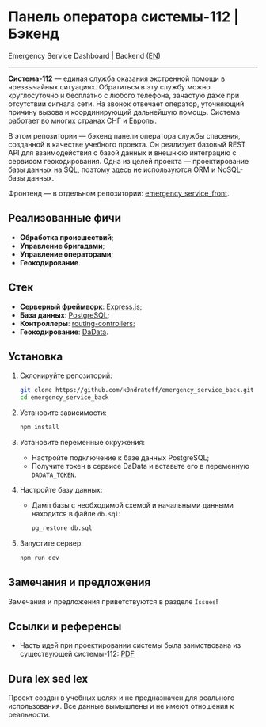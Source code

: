 # Панель оператора системы-112 | Бэкенд
Emergency Service Dashboard | Backend ([EN](./README_EN.md))

---

**Система-112** — единая служба оказания экстренной помощи в чрезвычайных ситуациях. Обратиться в эту службу можно 
круглосуточно и бесплатно с любого телефона, зачастую даже при отсутствии сигнала сети. На звонок отвечает оператор, 
уточняющий причину вызова и координирующий дальнейшую помощь. Система работает во многих странах СНГ и Европы.

В этом репозитории — бэкенд панели оператора службы спасения, созданной в качестве учебного проекта. Он реализует 
базовый REST API для взаимодействия с базой данных и внешнюю интеграцию с сервисом геокодирования. Одна из целей 
проекта — проектирование базы данных на SQL, поэтому здесь не используются ORM и NoSQL-базы данных.

Фронтенд — в отдельном репозитории: [emergency_service_front](https://github.com/k0ndrateff/emergency_service_front).

## Реализованные фичи

- **Обработка происшествий**;
- **Управление бригадами**;
- **Управление операторами**;
- **Геокодирование**.

## Стек

- **Серверный фреймворк**: [Express.js](https://expressjs.com/);
- **База данных**: [PostgreSQL](https://www.postgresql.org/);
- **Контроллеры**: [routing-controllers](https://github.com/typestack/routing-controllers);
- **Геокодирование**: [DaData](https://dadata.ru/).

## Установка

1. Склонируйте репозиторий:
   ```bash
   git clone https://github.com/k0ndrateff/emergency_service_back.git
   cd emergency_service_back
   ```

2. Установите зависимости:
   ```bash
   npm install
   ```

3. Установите переменные окружения:
    - Настройте подключение к базе данных PostgreSQL;
    - Получите токен в сервисе DaData и вставьте его в переменную `DADATA_TOKEN`.

4. Настройте базу данных:
    - Дамп базы с необходимой схемой и начальными данными находится в файле `db.sql`:
      ```bash
      pg_restore db.sql
      ```

5. Запустите сервер:
   ```bash
   npm run dev
   ```

## Замечания и предложения

Замечания и предложения приветствуются в разделе `Issues`!

## Ссылки и референсы

- Часть идей при проектировании системы была заимствована из существующей системы-112: [PDF](https://protei.ru/sites/default/files/2024-03/RP_S_112_2024.pdf)

## Dura lex sed lex

Проект создан в учебных целях и не предназначен для реального использования. Все данные вымышлены и не имеют 
отношения к реальности.
